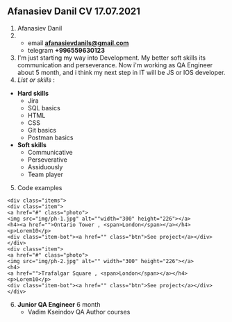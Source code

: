 ## Afanasiev Danil CV 17.07.2021
1. Afanasiev Danil
2. + email **afanasievdanils@gmail.com**
    * telegram **+996559630123**
3. I'm just starting my way into Development. My better soft skills its communication and perseverance. Now i'm working as QA Engineer about 5 month, and i think my next step in IT will be JS or IOS developer.
4. _List or skills_ : 
+ **Hard skills**
  * Jira
  * SQL basics
  * HTML
  * CSS 
  * Git basics
  * Postman basics
+ **Soft skills**
  * Communicative
  * Perseverative
  * Assiduously
  * Team player
5. Code examples 
```
<div class="items">
<div class="item">
<a href="#" class="photo">
<img src="img/ph-1.jpg" alt=""width="300" height="226"></a>
<h4><a href="">Ontario Tower , <span>London</span></a></h4>
<p>Lorem10</p>
<div class="item-bot"><a href="" class="btn">See project</a></div>
</div>
<div class="item">
<a href="#" class="photo">
<img src="img/ph-2.jpg" alt="" width="300" height="226"></a>
<h4>
<a href="">Trafalgar Square , <span>London</span></a></h4>
<p>Lorem10</p>
<div class="item-bot"><a href="" class="btn">See project</a></div>
</div>
```
6. **Junior QA Engineer** 6 month
   * Vadim Kseindov QA Author courses 